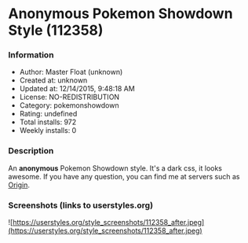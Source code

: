 # Anonymous Pokemon Showdown Style (112358)

### Information
- Author: Master Float (unknown)
- Created at: unknown
- Updated at: 12/14/2015, 9:48:18 AM
- License: NO-REDISTRIBUTION
- Category: pokemonshowdown
- Rating: undefined
- Total installs: 972
- Weekly installs: 0


### Description
An <b>anonymous</b> Pokemon Showdown style. It's a dark css, it looks awesome.
If you have any question, you can find me at servers such as <a href="http://origin.psim.us/">Origin</a>.


### Screenshots (links to userstyles.org)
![https://userstyles.org/style_screenshots/112358_after.jpeg](https://userstyles.org/style_screenshots/112358_after.jpeg)



